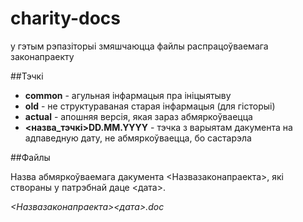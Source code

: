 # charity-docs
у гэтым рэпазіторыі змяшчаюцца файлы распрацоўваемага законапраекту

##Тэчкі

* **common** - агульная інфармацыя пра ініцыятыву
* **old** - не структураваная старая інфармацыя (для гісторыі)
* **actual** - апошняя версія, якая зараз абмяркоўваецца
* **<назва_тэчкі>DD.MM.YYYY** - тэчка з варыятам дакумента на адпаведную дату, не абмяркоўваецца, бо састарэла

##Файлы

Назва абмяркоўваемага дакумента <Назвазаконапраекта>, які створаны у патрэбнай даце <дата>.

*<Назвазаконапраекта><дата>.doc*
